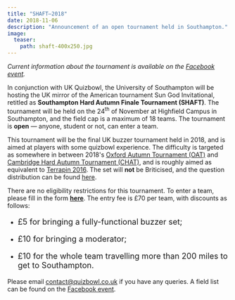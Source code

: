 ```yaml
---
title: "SHAFT–2018"
date: 2018-11-06
description: "Announcement of an open tournament held in Southampton."
image:
  teaser:
    path: shaft-400x250.jpg
---
```


_Current information about the tournament is available on the [Facebook event](https://www.facebook.com/events/328565151252627)._

In conjunction with UK Quizbowl, the University of Southampton will be hosting the UK mirror of the American tournament Sun God Invitational, retitled as **Southampton Hard Autumn Finale Tournament (SHAFT)**. The tournament will be held on the 24<sup>th</sup> of November at Highfield Campus in Southampton, and the field cap is a maximum of 18 teams. The tournament is **open** — anyone, student or not, can enter a team.

This tournament will be the final UK buzzer tournament held in 2018, and is aimed at players with some quizbowl experience. The difficulty is targeted as somewhere in between 2018's [Oxford Autumn Tournament (OAT)](/blog/2018-09-05-oat-2018-announcement) and [Cambridge Hard Autumn Tournament (CHAT)](/blog/2018-10-01-chat-2018-announcement), and is roughly aimed as equivalent to [Terrapin 2016](http://collegiate.quizbowlpackets.com/1872/). The set will **not** be Briticised, and the question distribution can be found [here](http://hsquizbowl.org/forums/viewtopic.php?f=8&t=20713).

There are no eligibility restrictions for this tournament. To enter a team, please fill in the form [**here**](https://docs.google.com/forms/d/e/1FAIpQLSdlYiGja55AxtRHp8jfGkQBHFXegnoqQRmZI_TdyiCqsuAYqA/viewform). The entry fee is £70 per team, with discounts as follows:

- <p style="font-size: 18px">£5 for bringing a fully-functional buzzer set;</p>
- <p style="font-size: 18px">£10 for bringing a moderator;</p>
- <p style="font-size: 18px">£10 for the whole team travelling more than 200 miles to get to Southampton.</p>

Please email <contact@quizbowl.co.uk> if you have any queries. A field list can be found on the [Facebook event](https://www.facebook.com/events/328565151252627).

